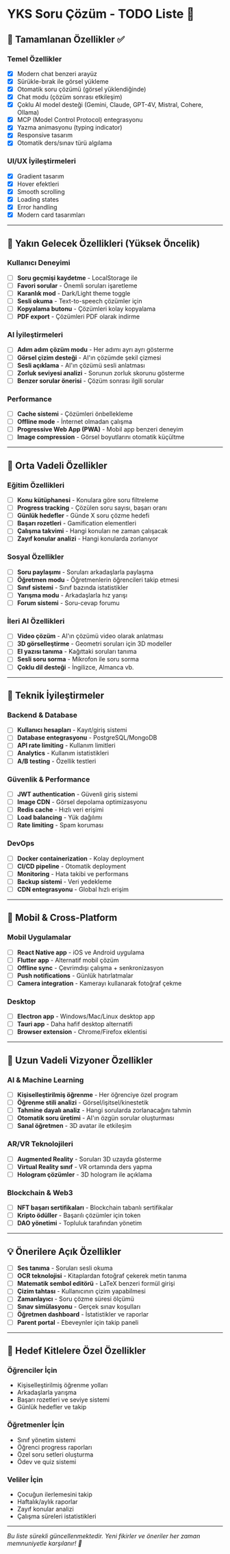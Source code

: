 # YKS Soru Çözüm - TODO Liste 📝

## 🎯 Tamamlanan Özellikler ✅

### Temel Özellikler
- [x] Modern chat benzeri arayüz
- [x] Sürükle-bırak ile görsel yükleme
- [x] Otomatik soru çözümü (görsel yüklendiğinde)
- [x] Chat modu (çözüm sonrası etkileşim)
- [x] Çoklu AI model desteği (Gemini, Claude, GPT-4V, Mistral, Cohere, Ollama)
- [x] MCP (Model Control Protocol) entegrasyonu
- [x] Yazma animasyonu (typing indicator)
- [x] Responsive tasarım
- [x] Otomatik ders/sınav türü algılama

### UI/UX İyileştirmeleri
- [x] Gradient tasarım
- [x] Hover efektleri
- [x] Smooth scrolling
- [x] Loading states
- [x] Error handling
- [x] Modern card tasarımları

---

## 🚀 Yakın Gelecek Özellikleri (Yüksek Öncelik)

### Kullanıcı Deneyimi
- [ ] **Soru geçmişi kaydetme** - LocalStorage ile
- [ ] **Favori sorular** - Önemli soruları işaretleme
- [ ] **Karanlık mod** - Dark/Light theme toggle
- [ ] **Sesli okuma** - Text-to-speech çözümler için
- [ ] **Kopyalama butonu** - Çözümleri kolay kopyalama
- [ ] **PDF export** - Çözümleri PDF olarak indirme

### AI İyileştirmeleri
- [ ] **Adım adım çözüm modu** - Her adımı ayrı ayrı gösterme
- [ ] **Görsel çizim desteği** - AI'ın çözümde şekil çizmesi
- [ ] **Sesli açıklama** - AI'ın çözümü sesli anlatması
- [ ] **Zorluk seviyesi analizi** - Sorunun zorluk skorunu gösterme
- [ ] **Benzer sorular önerisi** - Çözüm sonrası ilgili sorular

### Performance
- [ ] **Cache sistemi** - Çözümleri önbellekleme
- [ ] **Offline mode** - İnternet olmadan çalışma
- [ ] **Progressive Web App (PWA)** - Mobil app benzeri deneyim
- [ ] **Image compression** - Görsel boyutlarını otomatik küçültme

---

## 🎨 Orta Vadeli Özellikler

### Eğitim Özellikleri
- [ ] **Konu kütüphanesi** - Konulara göre soru filtreleme
- [ ] **Progress tracking** - Çözülen soru sayısı, başarı oranı
- [ ] **Günlük hedefler** - Günde X soru çözme hedefi
- [ ] **Başarı rozetleri** - Gamification elementleri
- [ ] **Çalışma takvimi** - Hangi konuları ne zaman çalışacak
- [ ] **Zayıf konular analizi** - Hangi konularda zorlanıyor

### Sosyal Özellikler
- [ ] **Soru paylaşımı** - Soruları arkadaşlarla paylaşma
- [ ] **Öğretmen modu** - Öğretmenlerin öğrencileri takip etmesi
- [ ] **Sınıf sistemi** - Sınıf bazında istatistikler
- [ ] **Yarışma modu** - Arkadaşlarla hız yarışı
- [ ] **Forum sistemi** - Soru-cevap forumu

### İleri AI Özellikleri
- [ ] **Video çözüm** - AI'ın çözümü video olarak anlatması
- [ ] **3D görselleştirme** - Geometri soruları için 3D modeller
- [ ] **El yazısı tanıma** - Kağıttaki soruları tanıma
- [ ] **Sesli soru sorma** - Mikrofon ile soru sorma
- [ ] **Çoklu dil desteği** - İngilizce, Almanca vb.

---

## 🔧 Teknik İyileştirmeler

### Backend & Database
- [ ] **Kullanıcı hesapları** - Kayıt/giriş sistemi
- [ ] **Database entegrasyonu** - PostgreSQL/MongoDB
- [ ] **API rate limiting** - Kullanım limitleri
- [ ] **Analytics** - Kullanım istatistikleri
- [ ] **A/B testing** - Özellik testleri

### Güvenlik & Performance
- [ ] **JWT authentication** - Güvenli giriş sistemi
- [ ] **Image CDN** - Görsel depolama optimizasyonu
- [ ] **Redis cache** - Hızlı veri erişimi
- [ ] **Load balancing** - Yük dağılımı
- [ ] **Rate limiting** - Spam koruması

### DevOps
- [ ] **Docker containerization** - Kolay deployment
- [ ] **CI/CD pipeline** - Otomatik deployment
- [ ] **Monitoring** - Hata takibi ve performans
- [ ] **Backup sistemi** - Veri yedekleme
- [ ] **CDN entegrasyonu** - Global hızlı erişim

---

## 📱 Mobil & Cross-Platform

### Mobil Uygulamalar
- [ ] **React Native app** - iOS ve Android uygulama
- [ ] **Flutter app** - Alternatif mobil çözüm
- [ ] **Offline sync** - Çevrimdışı çalışma + senkronizasyon
- [ ] **Push notifications** - Günlük hatırlatmalar
- [ ] **Camera integration** - Kamerayı kullanarak fotoğraf çekme

### Desktop
- [ ] **Electron app** - Windows/Mac/Linux desktop app
- [ ] **Tauri app** - Daha hafif desktop alternatifi
- [ ] **Browser extension** - Chrome/Firefox eklentisi

---

## 🌟 Uzun Vadeli Vizyoner Özellikler

### AI & Machine Learning
- [ ] **Kişiselleştirilmiş öğrenme** - Her öğrenciye özel program
- [ ] **Öğrenme stili analizi** - Görsel/işitsel/kinestetik
- [ ] **Tahmine dayalı analiz** - Hangi sorularda zorlanacağını tahmin
- [ ] **Otomatik soru üretimi** - AI'ın özgün sorular oluşturması
- [ ] **Sanal öğretmen** - 3D avatar ile etkileşim

### AR/VR Teknolojileri
- [ ] **Augmented Reality** - Soruları 3D uzayda gösterme
- [ ] **Virtual Reality sınıf** - VR ortamında ders yapma
- [ ] **Hologram çözümler** - 3D hologram ile açıklama

### Blockchain & Web3
- [ ] **NFT başarı sertifikaları** - Blockchain tabanlı sertifikalar
- [ ] **Kripto ödüller** - Başarılı çözümler için token
- [ ] **DAO yönetimi** - Topluluk tarafından yönetim

---

## 💡 Önerilere Açık Özellikler

- [ ] **Ses tanıma** - Soruları sesli okuma
- [ ] **OCR teknolojisi** - Kitaplardan fotoğraf çekerek metin tanıma
- [ ] **Matematik sembol editörü** - LaTeX benzeri formül girişi
- [ ] **Çizim tahtası** - Kullanıcının çizim yapabilmesi
- [ ] **Zamanlayıcı** - Soru çözme süresi ölçümü
- [ ] **Sınav simülasyonu** - Gerçek sınav koşulları
- [ ] **Öğretmen dashboard** - İstatistikler ve raporlar
- [ ] **Parent portal** - Ebeveynler için takip paneli

---

## 🎯 Hedef Kitlelere Özel Özellikler

### Öğrenciler İçin
- Kişiselleştirilmiş öğrenme yolları
- Arkadaşlarla yarışma
- Başarı rozetleri ve seviye sistemi
- Günlük hedefler ve takip

### Öğretmenler İçin
- Sınıf yönetim sistemi
- Öğrenci progress raporları
- Özel soru setleri oluşturma
- Ödev ve quiz sistemi

### Veliler İçin
- Çocuğun ilerlemesini takip
- Haftalık/aylık raporlar
- Zayıf konular analizi
- Çalışma süreleri istatistikleri

---

*Bu liste sürekli güncellenmektedir. Yeni fikirler ve öneriler her zaman memnuniyetle karşılanır! 🚀* 